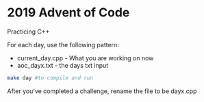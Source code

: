 # 2019 Advent of Code

Practicing C++

For each day, use the following pattern:
* current_day.cpp - What you are working on now
* aoc_dayx.txt - the days txt input

```bash
make day #to compile and run
```

After you've completed a challenge, rename the file to be dayx.cpp